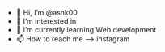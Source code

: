 - 👋 Hi, I’m @ashk00
- 👀 I’m interested in 
- 🌱 I’m currently learning Web development
- 📫 How to reach me --> instagram 
<!---
ashk00/ashk00 is a ✨ special ✨ repository because its `README.md` (this file) appears on your GitHub profile.
You can click the Preview link to take a look at your changes.
--->

